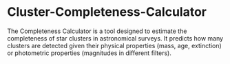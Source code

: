 # Cluster-Completeness-Calculator
The Completeness Calculator is a tool designed to estimate the completeness of star clusters in astronomical surveys. It predicts how many clusters are detected given their physical properties (mass, age, extinction) or photometric properties (magnitudes in different filters).
